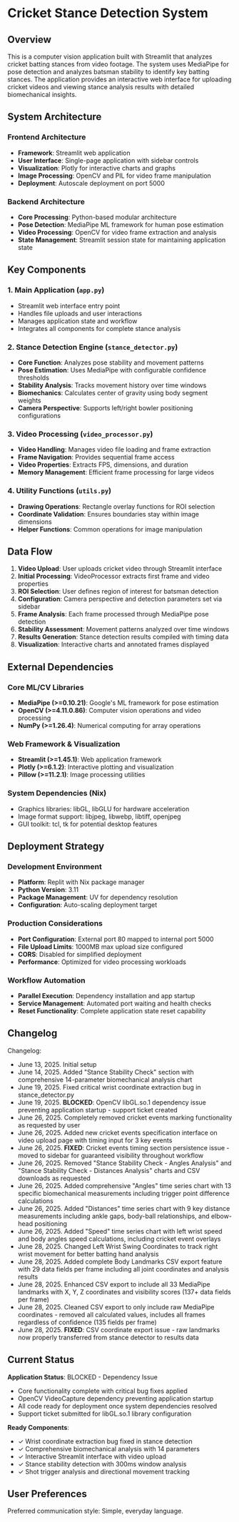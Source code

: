 # Cricket Stance Detection System

## Overview

This is a computer vision application built with Streamlit that analyzes cricket batting stances from video footage. The system uses MediaPipe for pose detection and analyzes batsman stability to identify key batting stances. The application provides an interactive web interface for uploading cricket videos and viewing stance analysis results with detailed biomechanical insights.

## System Architecture

### Frontend Architecture
- **Framework**: Streamlit web application
- **User Interface**: Single-page application with sidebar controls
- **Visualization**: Plotly for interactive charts and graphs
- **Image Processing**: OpenCV and PIL for video frame manipulation
- **Deployment**: Autoscale deployment on port 5000

### Backend Architecture
- **Core Processing**: Python-based modular architecture
- **Pose Detection**: MediaPipe ML framework for human pose estimation
- **Video Processing**: OpenCV for video frame extraction and analysis
- **State Management**: Streamlit session state for maintaining application state

## Key Components

### 1. Main Application (`app.py`)
- Streamlit web interface entry point
- Handles file uploads and user interactions
- Manages application state and workflow
- Integrates all components for complete stance analysis

### 2. Stance Detection Engine (`stance_detector.py`)
- **Core Function**: Analyzes pose stability and movement patterns
- **Pose Estimation**: Uses MediaPipe with configurable confidence thresholds
- **Stability Analysis**: Tracks movement history over time windows
- **Biomechanics**: Calculates center of gravity using body segment weights
- **Camera Perspective**: Supports left/right bowler positioning configurations

### 3. Video Processing (`video_processor.py`)
- **Video Handling**: Manages video file loading and frame extraction
- **Frame Navigation**: Provides sequential frame access
- **Video Properties**: Extracts FPS, dimensions, and duration
- **Memory Management**: Efficient frame processing for large videos

### 4. Utility Functions (`utils.py`)
- **Drawing Operations**: Rectangle overlay functions for ROI selection
- **Coordinate Validation**: Ensures boundaries stay within image dimensions
- **Helper Functions**: Common operations for image manipulation

## Data Flow

1. **Video Upload**: User uploads cricket video through Streamlit interface
2. **Initial Processing**: VideoProcessor extracts first frame and video properties
3. **ROI Selection**: User defines region of interest for batsman detection
4. **Configuration**: Camera perspective and detection parameters set via sidebar
5. **Frame Analysis**: Each frame processed through MediaPipe pose detection
6. **Stability Assessment**: Movement patterns analyzed over time windows
7. **Results Generation**: Stance detection results compiled with timing data
8. **Visualization**: Interactive charts and annotated frames displayed

## External Dependencies

### Core ML/CV Libraries
- **MediaPipe (>=0.10.21)**: Google's ML framework for pose estimation
- **OpenCV (>=4.11.0.86)**: Computer vision operations and video processing
- **NumPy (>=1.26.4)**: Numerical computing for array operations

### Web Framework & Visualization
- **Streamlit (>=1.45.1)**: Web application framework
- **Plotly (>=6.1.2)**: Interactive plotting and visualization
- **Pillow (>=11.2.1)**: Image processing utilities

### System Dependencies (Nix)
- Graphics libraries: libGL, libGLU for hardware acceleration
- Image format support: libjpeg, libwebp, libtiff, openjpeg
- GUI toolkit: tcl, tk for potential desktop features

## Deployment Strategy

### Development Environment
- **Platform**: Replit with Nix package manager
- **Python Version**: 3.11
- **Package Management**: UV for dependency resolution
- **Configuration**: Auto-scaling deployment target

### Production Considerations
- **Port Configuration**: External port 80 mapped to internal port 5000
- **File Upload Limits**: 1000MB max upload size configured
- **CORS**: Disabled for simplified deployment
- **Performance**: Optimized for video processing workloads

### Workflow Automation
- **Parallel Execution**: Dependency installation and app startup
- **Service Management**: Automated port waiting and health checks
- **Reset Functionality**: Complete application state reset capability

## Changelog

Changelog:
- June 13, 2025. Initial setup
- June 14, 2025. Added "Stance Stability Check" section with comprehensive 14-parameter biomechanical analysis chart
- June 19, 2025. Fixed critical wrist coordinate extraction bug in stance_detector.py
- June 19, 2025. **BLOCKED**: OpenCV libGL.so.1 dependency issue preventing application startup - support ticket created
- June 26, 2025. Completely removed cricket events marking functionality as requested by user
- June 26, 2025. Added new cricket events specification interface on video upload page with timing input for 3 key events
- June 26, 2025. **FIXED**: Cricket events timing section persistence issue - moved to sidebar for guaranteed visibility throughout workflow
- June 26, 2025. Removed "Stance Stability Check - Angles Analysis" and "Stance Stability Check - Distances Analysis" charts and CSV downloads as requested
- June 26, 2025. Added comprehensive "Angles" time series chart with 13 specific biomechanical measurements including trigger point difference calculations
- June 26, 2025. Added "Distances" time series chart with 9 key distance measurements including ankle gaps, body-ball relationships, and elbow-head positioning
- June 26, 2025. Added "Speed" time series chart with left wrist speed and body angles speed calculations, including cricket event overlays
- June 28, 2025. Changed Left Wrist Swing Coordinates to track right wrist movement for better batting hand analysis
- June 28, 2025. Added complete Body Landmarks CSV export feature with 29 data fields per frame including all joint coordinates and analysis results
- June 28, 2025. Enhanced CSV export to include all 33 MediaPipe landmarks with X, Y, Z coordinates and visibility scores (137+ data fields per frame)
- June 28, 2025. Cleaned CSV export to only include raw MediaPipe coordinates - removed all calculated values, includes all frames regardless of confidence (135 fields per frame)
- June 28, 2025. **FIXED**: CSV coordinate export issue - raw landmarks now properly transferred from stance detector to results data

## Current Status

**Application Status**: BLOCKED - Dependency Issue
- Core functionality complete with critical bug fixes applied
- OpenCV VideoCapture dependency preventing application startup
- All code ready for deployment once system dependencies resolved
- Support ticket submitted for libGL.so.1 library configuration

**Ready Components**:
- ✓ Wrist coordinate extraction bug fixed in stance detection
- ✓ Comprehensive biomechanical analysis with 14 parameters
- ✓ Interactive Streamlit interface with video upload
- ✓ Stance stability detection with 300ms window analysis
- ✓ Shot trigger analysis and directional movement tracking

## User Preferences

Preferred communication style: Simple, everyday language.